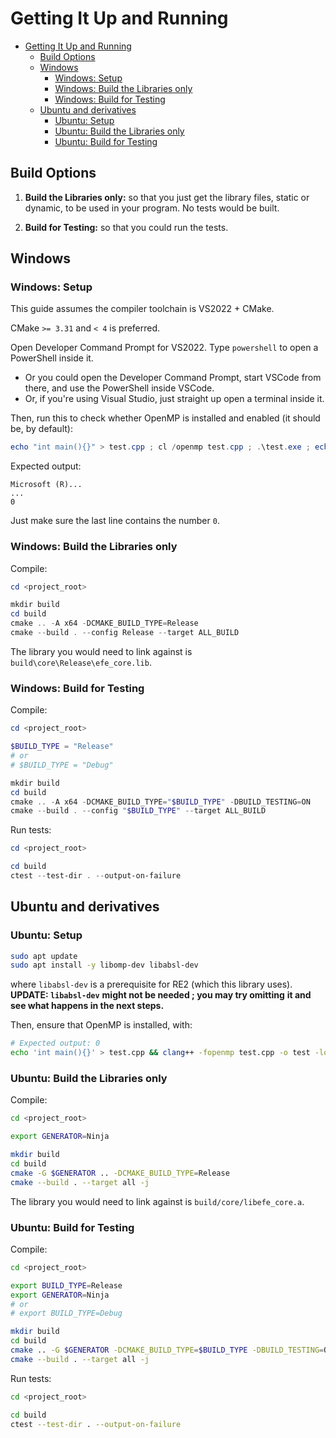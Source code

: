 # Getting It Up and Running

- [Getting It Up and Running](#getting-it-up-and-running)
  - [Build Options](#build-options)
  - [Windows](#windows)
    - [Windows: Setup](#windows-setup)
    - [Windows: Build the Libraries only](#windows-build-the-libraries-only)
    - [Windows: Build for Testing](#windows-build-for-testing)
  - [Ubuntu and derivatives](#ubuntu-and-derivatives)
    - [Ubuntu: Setup](#ubuntu-setup)
    - [Ubuntu: Build the Libraries only](#ubuntu-build-the-libraries-only)
    - [Ubuntu: Build for Testing](#ubuntu-build-for-testing)

## Build Options

1. **Build the Libraries only:** so that you just get
    the library files, static or dynamic, to be used
    in your program. No tests would be built.

2. **Build for Testing:** so that you could run the
    tests.

## Windows

### Windows: Setup

This guide assumes the compiler toolchain
is VS2022 + CMake.

CMake `>= 3.31` and `< 4` is preferred.

Open Developer Command Prompt for
VS2022. Type `powershell` to open
a PowerShell inside it.

- Or you could open the Developer Command
    Prompt, start VSCode from there,
    and use the PowerShell inside
    VSCode.
- Or, if you're using Visual Studio,
    just straight up open a terminal
    inside it.

Then, run this to check whether
OpenMP is installed and enabled (it
should be, by default):

```powershell
echo "int main(){}" > test.cpp ; cl /openmp test.cpp ; .\test.exe ; echo $LastExitCode ; rm test.*
```

Expected output:

    Microsoft (R)...
    ...
    0

Just make sure the last line contains the number `0`.

### Windows: Build the Libraries only

Compile:

```powershell
cd <project_root>

mkdir build
cd build
cmake .. -A x64 -DCMAKE_BUILD_TYPE=Release
cmake --build . --config Release --target ALL_BUILD
```

The library you would need to link against
is `build\core\Release\efe_core.lib`.

### Windows: Build for Testing

Compile:

```powershell
cd <project_root>

$BUILD_TYPE = "Release"
# or
# $BUILD_TYPE = "Debug"

mkdir build
cd build
cmake .. -A x64 -DCMAKE_BUILD_TYPE="$BUILD_TYPE" -DBUILD_TESTING=ON
cmake --build . --config "$BUILD_TYPE" --target ALL_BUILD
```

Run tests:

```powershell
cd <project_root>

cd build
ctest --test-dir . --output-on-failure
```

## Ubuntu and derivatives

### Ubuntu: Setup

```sh
sudo apt update
sudo apt install -y libomp-dev libabsl-dev
```

where `libabsl-dev` is a prerequisite for RE2
(which this library uses). **UPDATE: `libabsl-dev`**
**might not be needed ; you may try omitting**
**it and see what happens in the next steps.**

Then, ensure that OpenMP is installed, with:

```sh
# Expected output: 0
echo 'int main(){}' > test.cpp && clang++ -fopenmp test.cpp -o test -lomp && rm -f test.cpp && rm -f test && echo $?
```

### Ubuntu: Build the Libraries only

Compile:

```sh
cd <project_root>

export GENERATOR=Ninja

mkdir build
cd build
cmake -G $GENERATOR .. -DCMAKE_BUILD_TYPE=Release
cmake --build . --target all -j
```

The library you would need to link against
is `build/core/libefe_core.a`.

### Ubuntu: Build for Testing

Compile:

```sh
cd <project_root>

export BUILD_TYPE=Release
export GENERATOR=Ninja
# or
# export BUILD_TYPE=Debug

mkdir build
cd build
cmake .. -G $GENERATOR -DCMAKE_BUILD_TYPE=$BUILD_TYPE -DBUILD_TESTING=ON
cmake --build . --target all -j
```

Run tests:

```sh
cd <project_root>

cd build
ctest --test-dir . --output-on-failure
```
